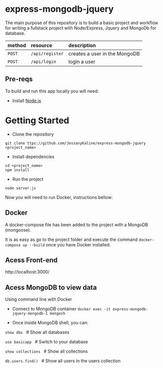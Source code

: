 # express-mongodb-jquery

The main purpose of this repository is to build a basic project and workflow for writing a fullstack project with Node/Express, Jquery and MongoDb for database.


| method             | resource         | description                                                                                    |
|:-------------------|:-----------------|:-----------------------------------------------------------------------------------------------|
| `POST`             | `/api/register`  | creates a user in the MongoDB                                                                  |
| `POST`             | `/api/login`     | login a user                                                                                   |

## Pre-reqs
To build and run this app locally you will need:
- Install [Node.js](https://nodejs.org/en/)

# Getting Started
- Clone the repository
```
git clone ttps://github.com/JessanyKaline/express-mongodb-jquery <project_name>
```
- Install dependencies
```
cd <project_name>
npm install
```
- Run the project 
```
node server.js
```
Now you will need to run Docker, instructions bellow:

## Docker 
A docker-compose file has been added to the project with a MongoDB (mongoose).

It is as easy as go to the project folder and execute the command ```docker-compose up --build``` once you have Docker installed.

## Acess Front-end

http://localhost:3000/

## Acess MongoDB to view data

Using command line with Docker

- Connect to MongoDB container
```docker exec -it express-mongodb-jquery-mongodb-1 mongosh```

- Once inside MongoDB shell, you can:
  
```show dbs ```               # Show all databases

```use basicapp ```           # Switch to your database

```show collections ```     # Show all collections

```db.users.find() ```         # Show all users in the users collection
